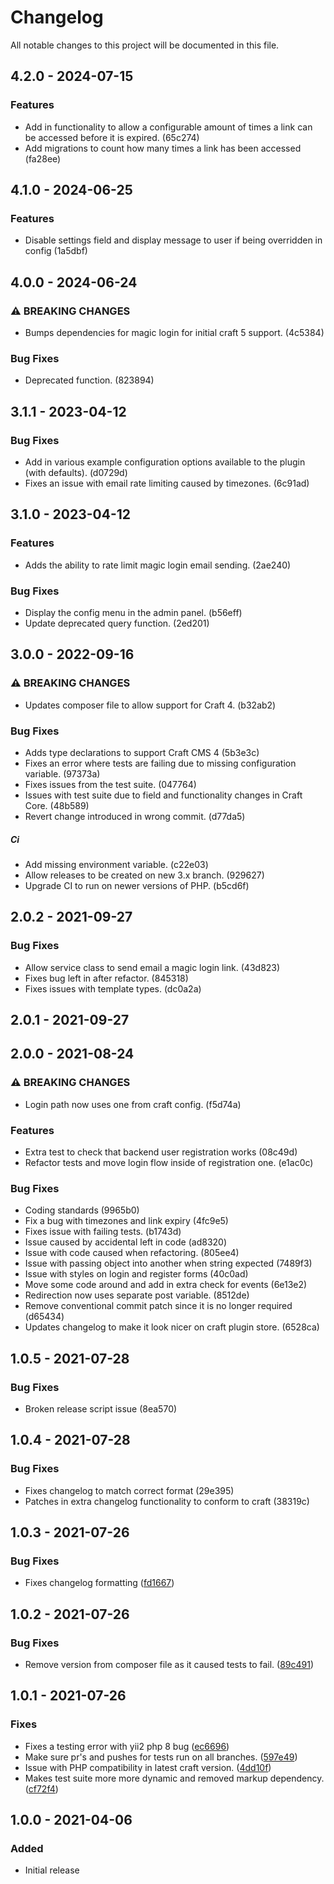 <!--- BEGIN HEADER -->
# Changelog

All notable changes to this project will be documented in this file.
<!--- END HEADER -->

## 4.2.0 - 2024-07-15

### Features

* Add in functionality to allow a configurable amount of times a link can be accessed before it is expired. (65c274)
* Add migrations to count how many times a link has been accessed (fa28ee)

## 4.1.0 - 2024-06-25

### Features

* Disable settings field and display message to user if being overridden in config (1a5dbf)

## 4.0.0 - 2024-06-24

### ⚠ BREAKING CHANGES

* Bumps dependencies for magic login for initial craft 5 support. (4c5384)

### Bug Fixes

* Deprecated function. (823894)

## 3.1.1 - 2023-04-12

### Bug Fixes

* Add in various example configuration options available to the plugin (with defaults). (d0729d)
* Fixes an issue with email rate limiting caused by timezones. (6c91ad)

## 3.1.0 - 2023-04-12

### Features

* Adds the ability to rate limit magic login email sending. (2ae240)

### Bug Fixes

* Display the config menu in the admin panel. (b56eff)
* Update deprecated query function. (2ed201)

## 3.0.0 - 2022-09-16

### ⚠ BREAKING CHANGES

* Updates composer file to allow support for Craft 4. (b32ab2)

### Bug Fixes

* Adds type declarations to support Craft CMS 4 (5b3e3c)
* Fixes an error where tests are failing due to missing configuration variable. (97373a)
* Fixes issues from the test suite. (047764)
* Issues with test suite due to field and functionality changes in Craft Core. (48b589)
* Revert change introduced in wrong commit. (d77da5)

##### Ci

* Add missing environment variable. (c22e03)
* Allow releases to be created on new 3.x branch. (929627)
* Upgrade CI to run on newer versions of PHP. (b5cd6f)

## 2.0.2 - 2021-09-27
### Bug Fixes

* Allow service class to send email a magic login link. (43d823)
* Fixes bug left in after refactor. (845318)
* Fixes issues with template types. (dc0a2a)

## 2.0.1 - 2021-09-27
## 2.0.0 - 2021-08-24
### ⚠ BREAKING CHANGES

* Login path now uses one from craft config. (f5d74a)

### Features

* Extra test to check that backend user registration works (08c49d)
* Refactor tests and move login flow inside of registration one. (e1ac0c)

### Bug Fixes

* Coding standards (9965b0)
* Fix a bug with timezones and link expiry (4fc9e5)
* Fixes issue with failing tests. (b1743d)
* Issue caused by accidental left in code (ad8320)
* Issue with code caused when refactoring. (805ee4)
* Issue with passing object into another when string expected (7489f3)
* Issue with styles on login and register forms (40c0ad)
* Move some code around and add in extra check for events (6e13e2)
* Redirection now uses separate post variable. (8512de)
* Remove conventional commit patch since it is no longer required (d65434)
* Updates changelog to make it look nicer on craft plugin store. (6528ca)

## 1.0.5 - 2021-07-28
### Bug Fixes

* Broken release script issue (8ea570)

## 1.0.4 - 2021-07-28


### Bug Fixes

* Fixes changelog to match correct format (29e395)
* Patches in extra changelog functionality to conform to craft (38319c)

## 1.0.3 - 2021-07-26


### Bug Fixes

* Fixes changelog formatting ([fd1667](https://github.com/creode/magic-login/commit/fd16673682a133abb3d15ed11b5795cf7cff119b))

## 1.0.2 - 2021-07-26


### Bug Fixes

* Remove version from composer file as it caused tests to fail. ([89c491](https://github.com/creode/magic-login/commit/89c4915accc77d9164a370417883b6c87d651545))

## 1.0.1 - 2021-07-26


### Fixes

* Fixes a testing error with yii2 php 8 bug ([ec6696](git@github.com:creode/magic-login/commit/ec669692d7234f27f72c4e34df5e7abfc8882315))
* Make sure pr's and pushes for tests run on all branches. ([597e49](git@github.com:creode/magic-login/commit/597e490aaf87aa7f999f259cb74593d18a3ebade))
* Issue with PHP compatibility in latest craft version. ([4dd10f](git@github.com:creode/magic-login/commit/4dd10f8304091e746318187ac31ae9421d8baa7e))
* Makes test suite more more dynamic and removed markup dependency. ([cf72f4](git@github.com:creode/magic-login/commit/cf72f42038f55a111ce4651365a15dab067506ac))

## 1.0.0 - 2021-04-06


### Added

* Initial release
